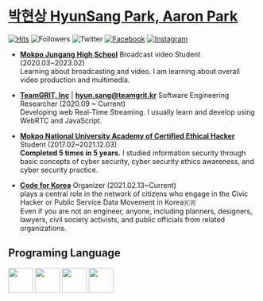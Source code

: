 # [박현상 HyunSang Park, Aaron Park](https://www.parkhyunsang.com/)
[![Hits](https://hits.seeyoufarm.com/api/count/incr/badge.svg?url=https%3A%2F%2Fgithub.com%2FDev-HyunSang&count_bg=%2379C83D&title_bg=%23555555&icon=&icon_color=%23E7E7E7&title=hits&edge_flat=false)](https://hits.seeyoufarm.com)
![Followers](https://img.shields.io/github/followers/Dev-HyunSang?style=social)
![Twitter](https://img.shields.io/twitter/follow/hyunsang_0625?style=social)
[![Facebook](https://img.shields.io/badge/-HyunSangPark-1877f2?style=flat&logo=facebook&logoColor=white&link=https://www.facebook.com/hyun.sang.0625)](https://www.facebook.com/hyun.sang.0625)
[![Instagram](https://img.shields.io/badge/-im_hyun.sang-ff69b4?style=flat&logo=Instagram&logoColor=white)](https://www.instagram.com/im_hyun.sang/)

- [**Mokpo Jungang High School**](https://mokpojoongang.hs.jne.kr) Broadcast video Student (2020.03~2023.02)  
Learning about broadcasting and video. I am learning about overall video production and multimedia.

- [**TeamGRIT, Inc**](https://teamgrit.kr/) | [**hyun.sang@teamgrit.kr**](mailto:hyun.sang@teamgrit.kr)
Software Engineering Researcher (2020.09 ~ Current)   
Developing web Real-Time Streaming. I usually learn and develop using WebRTC and JavaScript.  

- [**Mokpo National University Academy of Certified Ethical Hacker**](http://secu.mokpo.ac.kr/index.9is?contentUid=4a94e39d5f702dab015f8fa6b7e414b2) Student (2017.02~2021.12.03)  
**Completed 5 times in 5 years.** I studied information security through basic concepts of cyber security, cyber security ethics awareness, and cyber security practice.
- [**Code for Korea**](https://codefor.kr) Organizer (2021.02.13~Current)  
plays a central role in the network of citizens who engage in the Civic Hacker or Public Service Data Movement in Korea🇰🇷   
Even if you are not an engineer, anyone, including planners, designers, lawyers, civil society activists, and public officials from related organizations.

## Programing Language 
<code><img src="https://upload.wikimedia.org/wikipedia/commons/thumb/9/95/Vue.js_Logo_2.svg/1200px-Vue.js_Logo_2.svg.png" widht="50" height="50"></code>
<code><img src="https://upload.wikimedia.org/wikipedia/commons/thumb/9/99/Unofficial_JavaScript_logo_2.svg/1200px-Unofficial_JavaScript_logo_2.svg.png" width="50" height="50"></code>
<code><img src="https://blog.golang.org/go-brand/Go-Logo/SVG/Go-Logo_Blue.svg" width="50" height="50"></code>
<code><img src="https://subicura.com/assets/article_images/2017-01-19-docker-guide-for-beginners-1/docker-logo.png" width="50" height="50"></code>
